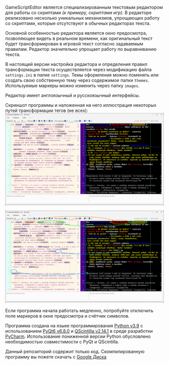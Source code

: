GameScriptEditor является специализированным текстовым редактором для работы со скриптами _(к примеру, скриптами игр)_. В редакторе реализовано несколько уникальных механизмов, упрощающих работу со скриптами, которые отсутствуют в обычных редакторах текста.

Основной особенностью редактора является окно предосмотра, позволяющее видеть в реальном времени, как оригинальный текст будет трансформирован в игровой текст согласно задаваемым правилам. Редактор значительно упрощает работу по выравниванию текста.

В настоящей версии настройка редактора и определения правил трансформации текста осуществляется через модификацию файла ```settings.ini``` в папке ```settings```. Темы оформления можно поменять или создать свою собственную тему через содержимое папки ```themes```. Используемые маркеры можно изменить через папку ```images```.

Редактор имеет англоязычный и русскоязычный интерфейсы.

Скриншот программы и наложенная на него иллюстрация некоторых путей трансформации тегов (не всех):
![Скриншот программы](description%20and%20scheme/screenshot%20GSE%20v1_0.png)

![Скриншот программы с несколькими стрелками, иллюстрирующими некоторые механизмы трансформации](description%20and%20scheme/screenshot%20GSE%20v1_0%20with%20arrows.png)

Если программа начала работать медленно, попробуйте отключить поле маркеров в окне предосмотра и счётчик символов.

Программа создана на языке программирования [Python v3.9](https://www.python.org/) с использованием [PyQt6 v6.8.0](https://www.riverbankcomputing.com/software/pyqt/) и [QScintilla v2.14.1](https://qscintilla.com) в среде разработки [PyCharm](https://www.jetbrains.com/pycharm/). Использование пониженной версии Python обусловлено необходимостью совместимости с PyQt и QScintilla.

Данный репозиторий содержит только код. Скомпилированную программу вы пожете скачать с [Google Диска](https://drive.google.com/drive/folders/1dm2ofi04wq0MlFdrGhH5xWs_8QowMka2)